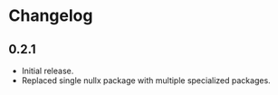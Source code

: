 # Changelog

## 0.2.1

- Initial release.
- Replaced single nullx package with multiple specialized packages.
